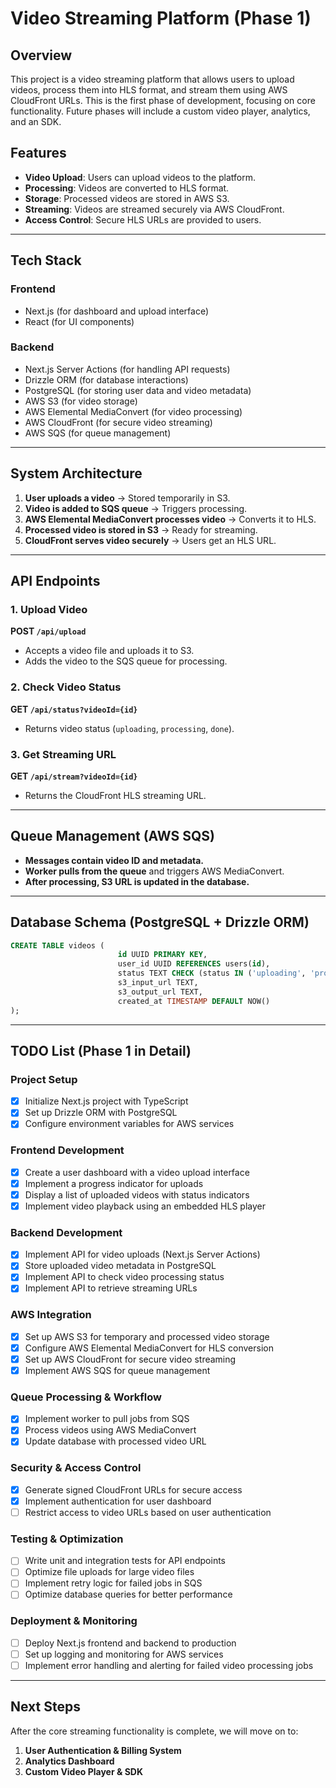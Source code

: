 # Video Streaming Platform (Phase 1)

## Overview
This project is a video streaming platform that allows users to upload videos, process them into HLS format, and stream them using AWS CloudFront URLs. This is the first phase of development, focusing on core functionality. Future phases will include a custom video player, analytics, and an SDK.

## Features
- **Video Upload**: Users can upload videos to the platform.
- **Processing**: Videos are converted to HLS format.
- **Storage**: Processed videos are stored in AWS S3.
- **Streaming**: Videos are streamed securely via AWS CloudFront.
- **Access Control**: Secure HLS URLs are provided to users.

---

## Tech Stack
### **Frontend**
- Next.js (for dashboard and upload interface)
- React (for UI components)

### **Backend**
- Next.js Server Actions (for handling API requests)
- Drizzle ORM (for database interactions)
- PostgreSQL (for storing user data and video metadata)
- AWS S3 (for video storage)
- AWS Elemental MediaConvert (for video processing)
- AWS CloudFront (for secure video streaming)
- AWS SQS (for queue management)

---

## System Architecture
1. **User uploads a video** → Stored temporarily in S3.
2. **Video is added to SQS queue** → Triggers processing.
3. **AWS Elemental MediaConvert processes video** → Converts it to HLS.
4. **Processed video is stored in S3** → Ready for streaming.
5. **CloudFront serves video securely** → Users get an HLS URL.

---

## API Endpoints
### **1. Upload Video**
**POST `/api/upload`**
- Accepts a video file and uploads it to S3.
- Adds the video to the SQS queue for processing.

### **2. Check Video Status**
**GET `/api/status?videoId={id}`**
- Returns video status (`uploading`, `processing`, `done`).

### **3. Get Streaming URL**
**GET `/api/stream?videoId={id}`**
- Returns the CloudFront HLS streaming URL.

---

## Queue Management (AWS SQS)
- **Messages contain video ID and metadata.**
- **Worker pulls from the queue** and triggers AWS MediaConvert.
- **After processing, S3 URL is updated in the database.**

---

## Database Schema (PostgreSQL + Drizzle ORM)
```sql
CREATE TABLE videos (
                        id UUID PRIMARY KEY,
                        user_id UUID REFERENCES users(id),
                        status TEXT CHECK (status IN ('uploading', 'processing', 'done')),
                        s3_input_url TEXT,
                        s3_output_url TEXT,
                        created_at TIMESTAMP DEFAULT NOW()
);
```

---

## TODO List (Phase 1 in Detail)
### **Project Setup**
- [x] Initialize Next.js project with TypeScript
- [x] Set up Drizzle ORM with PostgreSQL
- [x] Configure environment variables for AWS services

### **Frontend Development**
- [x] Create a user dashboard with a video upload interface
- [x] Implement a progress indicator for uploads
- [x] Display a list of uploaded videos with status indicators
- [x] Implement video playback using an embedded HLS player

### **Backend Development**
- [x] Implement API for video uploads (Next.js Server Actions)
- [x] Store uploaded video metadata in PostgreSQL
- [x] Implement API to check video processing status
- [x] Implement API to retrieve streaming URLs

### **AWS Integration**
- [x] Set up AWS S3 for temporary and processed video storage
- [x] Configure AWS Elemental MediaConvert for HLS conversion
- [x] Set up AWS CloudFront for secure video streaming
- [x] Implement AWS SQS for queue management

### **Queue Processing & Workflow**
- [x] Implement worker to pull jobs from SQS
- [x] Process videos using AWS MediaConvert
- [x] Update database with processed video URL

### **Security & Access Control**
- [x] Generate signed CloudFront URLs for secure access
- [x] Implement authentication for user dashboard
- [ ] Restrict access to video URLs based on user authentication

### **Testing & Optimization**
- [ ] Write unit and integration tests for API endpoints
- [ ] Optimize file uploads for large video files
- [ ] Implement retry logic for failed jobs in SQS
- [ ] Optimize database queries for better performance

### **Deployment & Monitoring**
- [ ] Deploy Next.js frontend and backend to production
- [ ] Set up logging and monitoring for AWS services
- [ ] Implement error handling and alerting for failed video processing jobs

---

## Next Steps
After the core streaming functionality is complete, we will move on to:
1. **User Authentication & Billing System**
2. **Analytics Dashboard**
3. **Custom Video Player & SDK**
